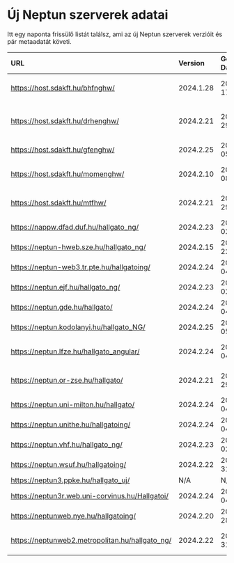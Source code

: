 # Új Neptun szerverek adatai

Itt egy naponta frissülő listát találsz, ami az új Neptun szerverek verzióit és pár metaadatát követi.

| URL                                             | Version   | Generation Date     | Organization Name                         | Captcha Required |
|:----------------------------------------------|:--------|:------------------|:----------------------------------------|:---------------|
| https://host.sdakft.hu/bhfnghw/                 | 2024.1.28 | 2024-07-17T16:12:12 | Bhaktivedanta Hittudományi Főiskola       | 3                |
| https://host.sdakft.hu/drhenghw/                | 2024.2.21 | 2024-08-29T13:12:16 | Debreceni Református Hittudományi Egyetem | 3                |
| https://host.sdakft.hu/gfenghw/                 | 2024.2.25 | 2024-09-05T13:52:49 | Gál Ferenc Egyetem                        | 3                |
| https://host.sdakft.hu/momenghw/                | 2024.2.10 | 2024-08-08T13:37:27 | Moholy-Nagy Művészeti Egyetem             | 3                |
| https://host.sdakft.hu/mtfhw/                   | 2024.2.21 | 2024-08-29T13:12:16 | Magyar Táncművészeti Egyetem              | 3                |
| https://nappw.dfad.duf.hu/hallgato_ng/          | 2024.2.23 | 2024-09-02T13:30:12 | Dunaújvárosi Egyetem                      | 3                |
| https://neptun-hweb.sze.hu/hallgato_ng/         | 2024.2.15 | 2024-08-22T13:52:39 | Széchenyi István Egyetem                  | 3                |
| https://neptun-web3.tr.pte.hu/hallgatoing/      | 2024.2.24 | 2024-09-04T15:52:11 | Pécsi Tudományegyetem                     | 3                |
| https://neptun.ejf.hu/hallgato_ng/              | 2024.2.23 | 2024-09-02T13:30:12 | Eötvös József Főiskola                    | 3                |
| https://neptun.gde.hu/hallgato/                 | 2024.2.24 | 2024-09-04T15:52:11 | Gábor Dénes Egyetem                       | 3                |
| https://neptun.kodolanyi.hu/hallgato_NG/        | 2024.2.25 | 2024-09-05T13:52:49 | Kodolányi János Egyetem                   | 3                |
| https://neptun.lfze.hu/hallgato_angular/        | 2024.2.24 | 2024-09-04T15:52:11 | Liszt Ferenc Zeneművészeti Egyetem        | 3                |
| https://neptun.or-zse.hu/hallgato/              | 2024.2.21 | 2024-08-29T13:12:16 | Országos Rabbiképző - Zsidó Egyetem       | 3                |
| https://neptun.uni-milton.hu/hallgato/          | 2024.2.24 | 2024-09-04T15:52:11 | Milton Friedman Egyetem                   | 3                |
| https://neptun.unithe.hu/hallgatoing/           | 2024.2.24 | 2024-09-04T15:52:11 | Tokaj-Hegyalja Egyetem                    | 1                |
| https://neptun.vhf.hu/hallgato_ng/              | 2024.2.23 | 2024-09-02T13:30:12 | Veszprémi Érseki Főiskola                 | 3                |
| https://neptun.wsuf.hu/hallgatoing/             | 2024.2.22 | 2024-08-31T09:46:11 | Wekerle Sándor Üzleti Főiskola            | 3                |
| https://neptun3.ppke.hu/hallgato_uj/            | N/A       | N/A                 | N/A                                       | N/A              |
| https://neptun3r.web.uni-corvinus.hu/Hallgatoi/ | 2024.2.24 | 2024-09-04T15:52:11 | Budapesti Corvinus Egyetem                | 3                |
| https://neptunweb.nye.hu/hallgatoing/           | 2024.2.20 | 2024-08-28T16:38:57 | Nyíregyházi Egyetem                       | 3                |
| https://neptunweb2.metropolitan.hu/hallgato_ng/ | 2024.2.22 | 2024-08-31T09:46:11 | Budapesti Metropolitan Egyetem            | 3                |
